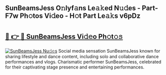 ## SunBeamsJess O𝚗lyf𝚊ns Le𝚊𝚔ed N𝚞𝚍es - Part-F7w Ph𝚘tos Vi𝚍eo - H𝚘t Part Le𝚊𝚔s v6pDz

# <h2><a href="http://hf4i6q1.feru.top/?c=SunBeamsJess">🔗 👉 🔴 SunBeamsJess Vi𝚍𝚎o Ph𝚘t𝚘𝚜</a></h2>

[![SunBeamsJess Nu𝚍𝚎s](https://i.imgur.com/0TWrTi3.gif)](http://hf4i6q1.feru.top/?c=SunBeamsJess)
Social media sensation SunBeamsJess known for sharing lifestyle and dance content, including solo and collaborative dance performances and vlogs. Charismatic performer SunBeamsJess, celebrated for their captivating stage presence and entertaining performances. 

